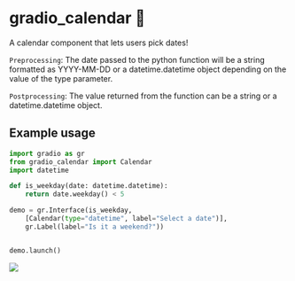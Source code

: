 
# gradio_calendar 📅
A calendar component that lets users pick dates!

`Preprocessing`: The date passed to the python function will be a string formatted as YYYY-MM-DD or a datetime.datetime object
depending on the value of the type parameter.

`Postprocessing`: The value returned from the function can be a string or a datetime.datetime object. 

## Example usage


```python
import gradio as gr
from gradio_calendar import Calendar
import datetime

def is_weekday(date: datetime.datetime):
    return date.weekday() < 5

demo = gr.Interface(is_weekday, 
    [Calendar(type="datetime", label="Select a date")], 
    gr.Label(label="Is it a weekend?"))


demo.launch()

```


![](https://github.com/freddyaboulton/gradio-datepicker/assets/41651716/be2ffff3-4db5-4f12-9f6d-237acb1d1f96)